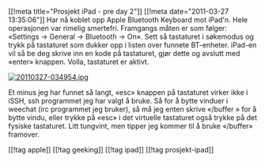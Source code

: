 [[!meta  title="Prosjekt iPad - pre day 2"]]
[[!meta  date="2011-03-27 13:35:06"]]
Har nå koblet opp Apple Bluetooth Keyboard mot iPad'n. Hele operasjonen var rimelig smertefri. Framgangs måten er som følger: «Settings -> General -> Bluetooth -> On». Sett så tastaturet i søkemodus og trykk på tastaturet som dukker opp i listen over funnete BT-enheter. iPad-en vil så be deg skrive inn en kode på tastaturet, gjør dette og avslutt med «enter» knappen. Volla, tastaturet er aktivt.

<a href="http://pjatt.net/images/2011/03/20110327-034954.jpg"><img src="http://pjatt.net/images/2011/03/20110327-034954.jpg" alt="20110327-034954.jpg" class="alignnone size-full"  /></a>

Et minus jeg har funnet så langt, «esc» knappen på tastaturet virker ikke i iSSH, ssh programmet jeg har valgt å bruke. Så for å bytte vinduer i weechat (irc programmet jeg bruker), så må jeg enten skrive «/buffer <tall>» for å bytte vindu, eller trykke på «esc» i det virtuelle tastaturet også trykke <tall> på det fysiske tastaturet. Litt tungvint, men tipper jeg kommer til å bruke «/buffer» framover.

[[!tag  apple]]
[[!tag  geeking]]
[[!tag  ipad]]
[[!tag  prosjekt-ipad]]